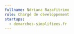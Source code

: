 ```yaml
---
fullname: Ndriana Razafitrimo
role: Chargé de développement
startups:
  - demarches-simplifiees.fr
---
```


